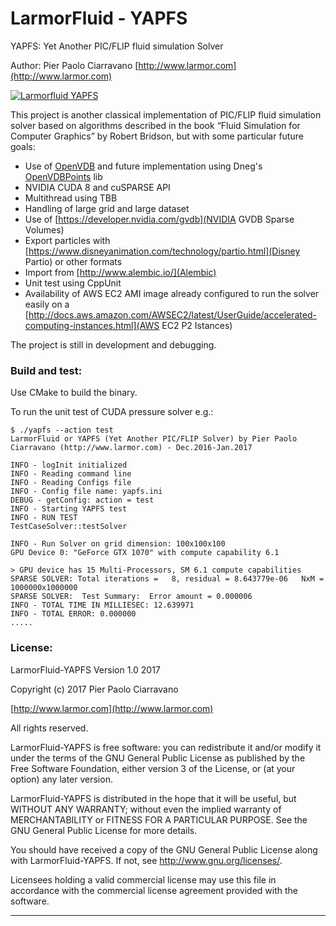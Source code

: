 # LarmorFluid - YAPFS

YAPFS: Yet Another PIC/FLIP fluid simulation Solver

Author: Pier Paolo Ciarravano [http://www.larmor.com](http://www.larmor.com)

[![Larmorfluid YAPFS](https://github.com/ppciarravano/larmorfluid-yapfs/blob/master/doc/images/visual_id.jpg)](https://github.com/ppciarravano/larmorfluid-yapfs/blob/master/doc/images/visual_id.jpg)

This project is another classical implementation of PIC/FLIP fluid simulation solver based on algorithms described in the book “Fluid Simulation for Computer Graphics” by Robert Bridson, but with some particular future goals:

* Use of [OpenVDB](http://www.openvdb.org/) and future implementation using Dneg's [OpenVDBPoints](https://github.com/dneg/openvdb_points_dev) lib
* NVIDIA CUDA 8 and cuSPARSE API
* Multithread using TBB
* Handling of large grid and large dataset
* Use of [https://developer.nvidia.com/gvdb](NVIDIA GVDB Sparse Volumes)
* Export particles with [https://www.disneyanimation.com/technology/partio.html](Disney Partio) or other formats
* Import from [http://www.alembic.io/](Alembic)
* Unit test using CppUnit
* Availability of AWS EC2 AMI image already configured to run the solver easily on a [http://docs.aws.amazon.com/AWSEC2/latest/UserGuide/accelerated-computing-instances.html](AWS EC2 P2 Istances)

The project is still in development and debugging.


### Build and test:

Use CMake to build the binary.

To run the unit test of CUDA pressure solver e.g.:
```
$ ./yapfs --action test
LarmorFluid or YAPFS (Yet Another PIC/FLIP Solver) by Pier Paolo Ciarravano (http://www.larmor.com) - Dec.2016-Jan.2017

INFO - logInit initialized
INFO - Reading command line
INFO - Reading Configs file
INFO - Config file name: yapfs.ini
DEBUG - getConfig: action = test
INFO - Starting YAPFS test
INFO - RUN TEST
TestCaseSolver::testSolver

INFO - Run Solver on grid dimension: 100x100x100
GPU Device 0: "GeForce GTX 1070" with compute capability 6.1

> GPU device has 15 Multi-Processors, SM 6.1 compute capabilities
SPARSE SOLVER: Total iterations =   8, residual = 8.643779e-06   NxM = 1000000x1000000
SPARSE SOLVER:  Test Summary:  Error amount = 0.000006
INFO - TOTAL TIME IN MILLIESEC: 12.639971
INFO - TOTAL ERROR: 0.000000
.....

```


### License:

LarmorFluid-YAPFS Version 1.0 2017

Copyright (c) 2017 Pier Paolo Ciarravano

[http://www.larmor.com](http://www.larmor.com)

All rights reserved.

LarmorFluid-YAPFS is free software: you can redistribute it and/or modify
it under the terms of the GNU General Public License as published by
the Free Software Foundation, either version 3 of the License, or
(at your option) any later version.

LarmorFluid-YAPFS is distributed in the hope that it will be useful,
but WITHOUT ANY WARRANTY; without even the implied warranty of
MERCHANTABILITY or FITNESS FOR A PARTICULAR PURPOSE.  See the
GNU General Public License for more details.

You should have received a copy of the GNU General Public License
along with LarmorFluid-YAPFS. If not, see <http://www.gnu.org/licenses/>.

Licensees holding a valid commercial license may use this file in
accordance with the commercial license agreement provided with the
software.


---